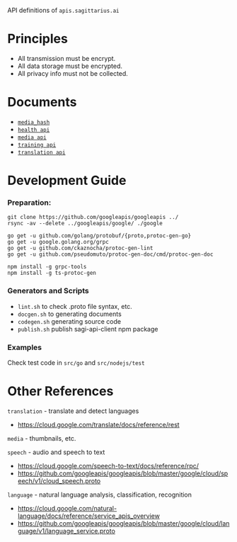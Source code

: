 API definitions of `apis.sagittarius.ai`

# Principles

- All transmission must be encrypt.
- All data storage must be encrypted.
- All privacy info must not be collected.

# Documents

- [`media_hash`](./docs/media_hash.md)
- [`health api`](./docs/health.md)
- [`media api`](./docs/media.md)
- [`training api`](./docs/training.md)
- [`translation api`](./docs/translation.md)

# Development Guide

### Preparation:

```
git clone https://github.com/googleapis/googleapis ../
rsync -av --delete ../googleapis/google/ ./google

go get -u github.com/golang/protobuf/{proto,protoc-gen-go}
go get -u google.golang.org/grpc
go get -u github.com/ckaznocha/protoc-gen-lint
go get -u github.com/pseudomuto/protoc-gen-doc/cmd/protoc-gen-doc

npm install -g grpc-tools
npm install -g ts-protoc-gen
```

### Generators and Scripts

- `lint.sh` to check .proto file syntax, etc.
- `docgen.sh` to generating documents
- `codegen.sh` generating source code
- `publish.sh` publish sagi-api-client npm package

### Examples

Check test code in `src/go` and `src/nodejs/test`

# Other References

`translation` - translate and detect languages
  - https://cloud.google.com/translate/docs/reference/rest

`media` - thumbnails, etc.

`speech` - audio and speech to text
  - https://cloud.google.com/speech-to-text/docs/reference/rpc/
  - https://github.com/googleapis/googleapis/blob/master/google/cloud/speech/v1/cloud_speech.proto

`language` - natural language analysis, classification, recognition
  - https://cloud.google.com/natural-language/docs/reference/service_apis_overview
  - https://github.com/googleapis/googleapis/blob/master/google/cloud/language/v1/language_service.proto
